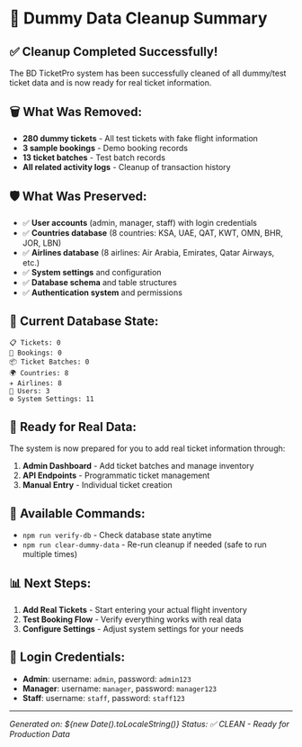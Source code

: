 # 🧹 Dummy Data Cleanup Summary

## ✅ Cleanup Completed Successfully!

The BD TicketPro system has been successfully cleaned of all dummy/test ticket data and is now ready for real ticket information.

## 🗑️ What Was Removed:

- **280 dummy tickets** - All test tickets with fake flight information
- **3 sample bookings** - Demo booking records
- **13 ticket batches** - Test batch records
- **All related activity logs** - Cleanup of transaction history

## 🛡️ What Was Preserved:

- ✅ **User accounts** (admin, manager, staff) with login credentials
- ✅ **Countries database** (8 countries: KSA, UAE, QAT, KWT, OMN, BHR, JOR, LBN)
- ✅ **Airlines database** (8 airlines: Air Arabia, Emirates, Qatar Airways, etc.)
- ✅ **System settings** and configuration
- ✅ **Database schema** and table structures
- ✅ **Authentication system** and permissions

## 🎯 Current Database State:

```
📋 Tickets: 0
🎫 Bookings: 0
📦 Ticket Batches: 0
🌍 Countries: 8
✈️ Airlines: 8
👥 Users: 3
⚙️ System Settings: 11
```

## 🚀 Ready for Real Data:

The system is now prepared for you to add real ticket information through:

1. **Admin Dashboard** - Add ticket batches and manage inventory
2. **API Endpoints** - Programmatic ticket management
3. **Manual Entry** - Individual ticket creation

## 🔧 Available Commands:

- `npm run verify-db` - Check database state anytime
- `npm run clear-dummy-data` - Re-run cleanup if needed (safe to run multiple times)

## 📊 Next Steps:

1. **Add Real Tickets** - Start entering your actual flight inventory
2. **Test Booking Flow** - Verify everything works with real data
3. **Configure Settings** - Adjust system settings for your needs

## 🔐 Login Credentials:

- **Admin**: username: `admin`, password: `admin123`
- **Manager**: username: `manager`, password: `manager123`
- **Staff**: username: `staff`, password: `staff123`

---

_Generated on: ${new Date().toLocaleString()}_
_Status: ✅ CLEAN - Ready for Production Data_
